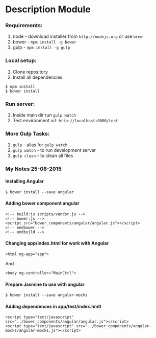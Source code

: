 # Description Module

### Requirements:
1. node - download installer from `http://nodejs.org` or use `brew`
2. bower - `npm install -g bower`
3. gulp - `npm install -g gulp`

### Local setup:
1. Clone repository
2. Install all dependencies:

```
$ npm install
$ bower install
```

### Run server:
1. Inside main dir run `gulp watch`
2. Test environment url: `http://localhost:8000/test`

### More Gulp Tasks:

1. `gulp` - alias for `gulp watch`
2. `gulp watch` - to run development server
3. `gulp clean` - to clean all files


### My Notes 25-08-2015

#### Installing Angular

```
$ bower install --save angular
```

#### Adding bower component angular

```
<!-- build:js scripts/vendor.js -->
<!-- bower:js -->
<script src="bower_components/angular/angular.js"></script>
<!-- endbower -->
<!-- endbuild -->
```

#### Changing app/index.html for work with Angular

```
<html ng-app="app">
```

And
```
<body ng-controller="MainCtrl">
```

#### Prepare Jasmine to use with angular

```
$ bower install --save angular-mocks
```

#### Adding dependences in app/test/index.hmtl

```
<script type="text/javascript" src="../bower_components/angular/angular.js"></script>
<script type="text/javascript" src="../bower_components/angular-mocks/angular-mocks.js"></script>
```

